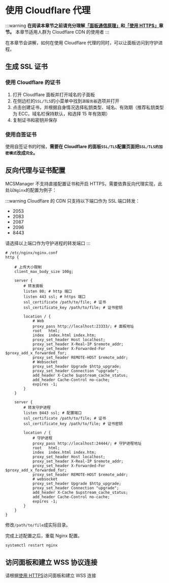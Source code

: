 # 使用 Cloudflare 代理

:::warning
**在阅读本章节之前请充分理解[「面板通信原理」](/zh_cn/mcsm_network)和[「使用 HTTPS」](/zh_cn/proxy_https)章节。**
本章节适用人群为 Cloudflare CDN 的使用者
:::

在本章节会讲解，如何在使用 Cloudflare 代理的同时，可以让面板访问到守护进程。

## 生成 SSL 证书

### 使用 Cloudflare 的证书

1. 打开 Cloudflare 面板并打开域名的子面板
2. 在侧边栏的`SSL/TLS`的小菜单中找到`源服务器`选项并打开
3. 点击创建证书，并根据自身情况选择私钥类型、域名、有效期（推荐私钥类型为 ECC，域名栏保持默认，和选择 15 年有效期）
4. 复制证书和密钥并保存

### 使用自签证书

使用自签证书的时候，**需要在 Cloudflare 的面板`SSL/TLS`配置页面把`SSL/TLS的加密模式`改成`完全`。**

## 反向代理与证书配置

MCSManager 不支持直接配置证书和开启 HTTPS，需要依靠反向代理实现，此处以`Nginx`的配置为例子：

:::warning
Cloudflare 的 CDN 只支持以下端口作为 SSL 端口转发：

- 2053
- 2083
- 2087
- 2096
- 8443

请选择以上端口作为守护进程的转发端口
:::

```
# /etc/nginx/nginx.conf
http {

    # 上传大小限制
    client_max_body_size 100g;

    server {
        # 转发面板
        listen 80; # http 端口
        listen 443 ssl; # https 端口
        ssl_certificate /path/to/file; # 证书
        ssl_certificate_key /path/to/file; # 证书密钥

        location / {
            # Web
            proxy_pass http://localhost:23333/; # 面板地址
            root   html;
            index  index.html index.htm;
            proxy_set_header Host localhost;
            proxy_set_header X-Real-IP $remote_addr;
            proxy_set_header X-Forwarded-For $proxy_add_x_forwarded_for;
            proxy_set_header REMOTE-HOST $remote_addr;
            # Websocket
            proxy_set_header Upgrade $http_upgrade;
            proxy_set_header Connection "upgrade";
            add_header X-Cache $upstream_cache_status;
            add_header Cache-Control no-cache;
            expires -1;
        }
    }

    server {
        # 转发守护进程
        listen 8443 ssl; # 配置端口
        ssl_certificate /path/to/file; # 证书
        ssl_certificate_key /path/to/file; # 证书密钥

        location / {
            # 守护进程
            proxy_pass http://localhost:24444/; # 守护进程地址
            root   html;
            index  index.html index.htm;
            proxy_set_header Host localhost;
            proxy_set_header X-Real-IP $remote_addr;
            proxy_set_header X-Forwarded-For $proxy_add_x_forwarded_for;
            proxy_set_header REMOTE-HOST $remote_addr;
            # websocket
            proxy_set_header Upgrade $http_upgrade;
            proxy_set_header Connection "upgrade";
            add_header X-Cache $upstream_cache_status;
            add_header Cache-Control no-cache;
            expires -1;
        }
    }
}
```

修改`/path/to/file`成实际目录。

完成上述配置之后，重载 Nginx 配置。

```bash
systemctl restart nginx
```

## 访问面板和建立 WSS 协议连接

请根据[使用 HTTPS](/zh_cn/proxy_https)访问面板和建立 WSS 连接
